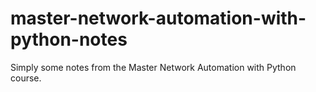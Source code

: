 # master-network-automation-with-python-notes

Simply some notes from the Master Network Automation with Python course.